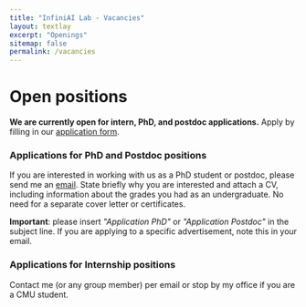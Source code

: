 ```yaml
---
title: "InfiniAI Lab - Vacancies"
layout: textlay
excerpt: "Openings"
sitemap: false
permalink: /vacancies
---
```


# Open positions

**We are currently open for intern, PhD, and postdoc applications.**
Apply by filling in our [application form](https://docs.google.com/forms/d/e/1FAIpQLSfMJwpRMARPuwhzuoPo_76VrGPq84FkFrFNAnp3P17ITyxF9Q/viewform?usp=pp_url
).

### Applications for PhD and Postdoc positions
If you are interested in working with us as a PhD student or postdoc, please send me an [email](mailto:beidic@andrew.cmu.edu). State briefly why you are interested and attach a CV, including information about the grades you had as an undergraduate. No need for a separate cover letter or certificates. 

**Important**: please insert _"Application PhD"_ or _"Application Postdoc"_ in the subject line. If you are applying to a specific advertisement, note this in your email.


### Applications for Internship positions
Contact me (or any group member) per email or stop by my office if you are a CMU student. 
